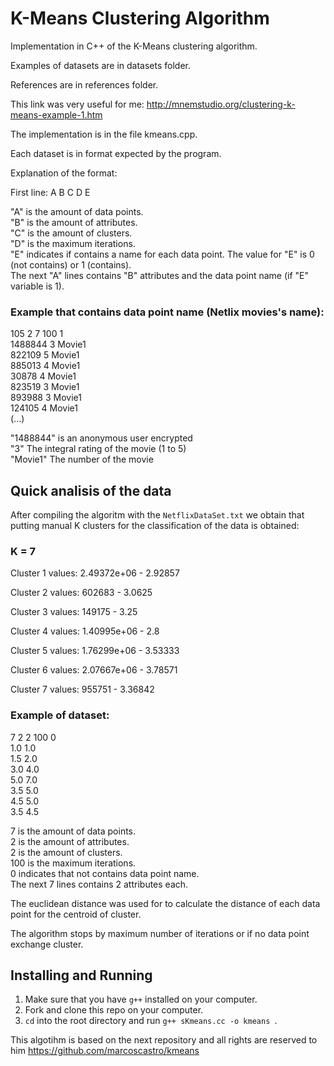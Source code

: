 <h1>K-Means Clustering Algorithm</h1>

<p>Implementation in C++ of the K-Means clustering algorithm.

Examples of datasets are in datasets folder.

References are in references folder.

This link was very useful for me: http://mnemstudio.org/clustering-k-means-example-1.htm

The implementation is in the file kmeans.cpp.

Each dataset is in format expected by the program.

Explanation of the format:

First line: A B C D E

"A" is the amount of data points.<br />
"B" is the amount of attributes.<br />
"C" is the amount of clusters.<br />
"D" is the maximum iterations.<br />
"E" indicates if contains a name for each data point. The value for "E" is 0 (not contains) or 1 (contains).<br />
The next "A" lines contains "B" attributes and the data point name (if "E" variable is 1).<br />

<h3>Example that contains data point name (Netlix movies's name): </h3>


105 2 7 100 1 <br />
1488844 3 Movie1 <br />
822109 5 Movie1 <br />
885013 4 Movie1 <br />
30878 4 Movie1 <br />
823519 3 Movie1 <br />
893988 3 Movie1 <br />
124105 4 Movie1 <br />
(...)<br />

"1488844" is an anonymous user encrypted <br />
"3" The integral rating of the movie (1 to 5) <br />
"Movie1" The number of the movie <br />


<h2>Quick analisis of the data </h2>

After compiling the algoritm with the `NetflixDataSet.txt` we obtain that putting manual K clusters for the classification of the data is obtained: <br />

<h3>K = 7</h3>
<p>Cluster 1 values: 2.49372e+06 - 2.92857 </p>
<p>Cluster 2 values: 602683 - 3.0625 </p>
<p>Cluster 3 values: 149175 - 3.25 </p>
<p>Cluster 4 values: 1.40995e+06 - 2.8 </p>
<p>Cluster 5 values: 1.76299e+06 - 3.53333 </p>
<p>Cluster 6 values: 2.07667e+06 - 3.78571 </p>
<p>Cluster 7 values: 955751 - 3.36842 </p>


<h3>Example of dataset: </h3>

7 2 2 100 0<br />
1.0 1.0<br />
1.5 2.0<br />
3.0 4.0<br />
5.0 7.0<br />
3.5 5.0<br />
4.5 5.0<br />
3.5 4.5<br />

7 is the amount of data points.<br />
2 is the amount of attributes.<br />
2 is the amount of clusters.<br />
100 is the maximum iterations.<br />
0 indicates that not contains data point name.<br />
The next 7 lines contains 2 attributes each.<br />



The euclidean distance was used for to calculate the distance of each data point for the centroid of cluster.

The algorithm stops by maximum number of iterations or if no data point exchange cluster.
</p>

## Installing and Running

1. Make sure that you have `g++` installed on your computer.
2. Fork and clone this repo on your computer.
3. `cd` into the root directory and run `g++ sKmeans.cc -o kmeans `.



This algotihm is based on the next repository and all rights are reserved to him
https://github.com/marcoscastro/kmeans




